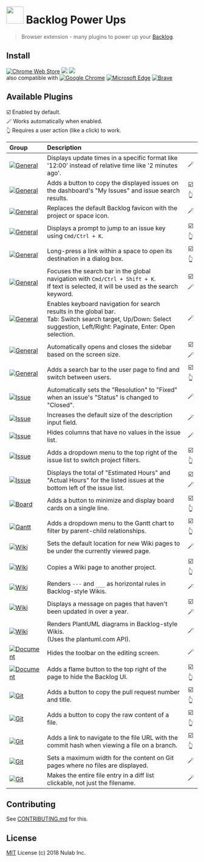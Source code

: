 # <img src="icon128.png" width="45"> Backlog Power Ups

> Browser extension - many plugins to power up your [Backlog](https://backlog.com).

## Install

[![Chrome Web Store][chrome-web-store-versions-src]][chrome-web-store-url]
[![][chrome-web-store-users-src]][chrome-web-store-url]
[![][chrome-web-store-stars-src]][chrome-web-store-url]  
also compatible with
[![Google Chrome][browser-chrome-src]][chrome-web-store-url]
[![Microsoft Edge][browser-edge-src]][chrome-web-store-url]
[![Brave][browser-brave-src]][chrome-web-store-url]

## Available Plugins

☑️ Enabled by default.  
🪄 Works automatically when enabled.  
👆 Requires a user action (like a click) to work.

|                           Group                                                                    | Description                                                                                                                                                              |       |
|:------------------------------------------------------------------------|:-------------------------------------------------------------------------------------------------------------------------------------------------------------------------|:-----:|
|  [![General][general-src]](plugins/absoluteDate.ts)                                 | Displays update times in a specific format like '12:00' instead of relative time like '2 minutes ago'.                                                                   |  🪄   |
|  [![General][general-src]](plugins/copyIssueKeyAndSubjects.ts)           | Adds a button to copy the displayed issues on the dashboard's "My Issues" and issue search results.                                                                      | ☑️👆  |
|  [![General][general-src]](plugins/favicon.ts)                                           | Replaces the default Backlog favicon with the project or space icon.                                                                                                     |  🪄   |
|  [![General][general-src]](plugins/jumpIssue.ts)                                       | Displays a prompt to jump to an issue key using `Cmd/Ctrl + K`.                                                                                                          | ☑️👆  |
|  [![General][general-src]](plugins/openInDialog/index.ts)                           | Long-press a link within a space to open its destination in a dialog box.                                                                                                | ☑️👆  |
|  [![General][general-src]](plugins/quickSearch.ts)                                   | Focuses the search bar in the global navigation with `Cmd/Ctrl + Shift + K`.<br>If text is selected, it will be used as the search keyword.                              | ☑️🪄  |
|  [![General][general-src]](plugins/searchKeyboard.ts)                             | Enables keyboard navigation for search results in the global bar.<br>Tab: Switch search target, Up/Down: Select suggestion, Left/Right: Paginate, Enter: Open selection. |  🪄   |
|  [![General][general-src]](plugins/sidebarAutoClose.ts)                         | Automatically opens and closes the sidebar based on the screen size.                                                                                                     | ☑️🪄  |
|  [![General][general-src]](plugins/userSwitcher/index.ts)                           | Adds a search bar to the user page to find and switch between users.                                                                                                     | ☑️👆  |
|    [![Issue][issue-src]](plugins/autoResolution.ts)                             | Automatically sets the "Resolution" to "Fixed" when an issue's "Status" is changed to "Closed".                                                                          |  🪄   |
|    [![Issue][issue-src]](plugins/extendDesc.ts)                                     | Increases the default size of the description input field.                                                                                                               |  🪄   |
|    [![Issue][issue-src]](plugins/hideEmptyColumn/index.ts)                     | Hides columns that have no values in the issue list.                                                                                                                     |  🪄   |
|    [![Issue][issue-src]](plugins/projectIssueFilter/index.ts)               | Adds a dropdown menu to the top right of the issue list to switch project filters.                                                                                       | ☑️👆  |
|    [![Issue][issue-src]](plugins/totalTime/index.ts)                                 | Displays the total of "Estimated Hours" and "Actual Hours" for the listed issues at the bottom left of the issue list.                                                   | ☑️🪄  |
|    [![Board][board-src]](plugins/boardOneline/index.ts)                           | Adds a button to minimize and display board cards on a single line.                                                                                                      | ☑️👆  |
|    [![Gantt][gantt-src]](plugins/ganttFilterParentAndChild/index.ts) | Adds a dropdown menu to the Gantt chart to filter by parent-child relationships.                                                                                         | ☑️👆  |
|     [![Wiki][wiki-src]](plugins/childPage.ts)                                       | Sets the default location for new Wiki pages to be under the currently viewed page.                                                                                      |  🪄   |
|     [![Wiki][wiki-src]](plugins/copyWiki.ts)                                         | Copies a Wiki page to another project.                                                                                                                                   | ☑️👆  |
|     [![Wiki][wiki-src]](plugins/hr/index.ts)                                               | Renders `---` and `___` as horizontal rules in Backlog-style Wikis.                                                                                                      |  🪄   |
|     [![Wiki][wiki-src]](plugins/oldPost/index.ts)                                     | Displays a message on pages that haven't been updated in over a year.                                                                                                    | ☑️🪄  |
|     [![Wiki][wiki-src]](plugins/plantuml.ts)                                         | Renders PlantUML diagrams in Backlog-style Wikis.<br>(Uses the plantuml.com API).                                                                                        |  🪄   |
| [![Document][document-src]](plugins/hideDocumentToolbar/index.ts)             | Hides the toolbar on the editing screen.                                                                                                                                 |  🪄   |
| [![Document][document-src]](plugins/zenMode/index.ts)                                     | Adds a flame button to the top right of the page to hide the Backlog UI.                                                                                                 | ☑️👆  |
|      [![Git][git-src]](plugins/copyPullSummary/index.ts)                     | Adds a button to copy the pull request number and title.                                                                                                                 | ☑️👆  |
|      [![Git][git-src]](plugins/copyRawFile.ts)                                   | Adds a button to copy the raw content of a file.                                                                                                                         | ☑️👆  |
|      [![Git][git-src]](plugins/filePermalink.ts)                               | Adds a link to navigate to the file URL with the commit hash when viewing a file on a branch.                                                                            | ☑️👆  |
|      [![Git][git-src]](plugins/gitSmallContainer/index.ts)                 | Sets a maximum width for the content on Git pages where no files are displayed.                                                                                          |  🪄   |
|      [![Git][git-src]](plugins/expandDiffFileLink/index.ts)               | Makes the entire file entry in a diff list clickable, not just the filename.                                                                                             |  🪄   |

## Contributing

See [CONTRIBUTING.md](CONTRIBUTING.md) for this.

## License

[MIT](LICENSE) License (c) 2018 Nulab Inc.

<!-- sources and urls -->
[chrome-web-store-url]: https://chromewebstore.google.com/detail/backlog-power-ups/oknjgkbkglfeeobjojelkbhfpjkgcndb
[chrome-web-store-versions-src]: https://img.shields.io/chrome-web-store/v/oknjgkbkglfeeobjojelkbhfpjkgcndb?style=for-the-badge
[chrome-web-store-users-src]: https://img.shields.io/chrome-web-store/users/oknjgkbkglfeeobjojelkbhfpjkgcndb?style=for-the-badge
[chrome-web-store-stars-src]: https://img.shields.io/chrome-web-store/stars/oknjgkbkglfeeobjojelkbhfpjkgcndb?style=for-the-badge
[browser-chrome-src]: https://cdnjs.cloudflare.com/ajax/libs/browser-logos/75.0.1/chrome/chrome_16x16.png
[browser-edge-src]: https://cdnjs.cloudflare.com/ajax/libs/browser-logos/75.0.1/edge/edge_16x16.png
[browser-brave-src]: https://cdnjs.cloudflare.com/ajax/libs/browser-logos/75.0.1/brave/brave_16x16.png
[general-src]: https://img.shields.io/badge/General-007BFF?style=flat-square
[issue-src]: https://img.shields.io/badge/Issue-28A745?style=flat-square
[board-src]: https://img.shields.io/badge/Board-17A2B8?style=flat-square
[gantt-src]: https://img.shields.io/badge/Gantt-9013FE?style=flat-square
[wiki-src]: https://img.shields.io/badge/Wiki-E85D04?style=flat-square
[document-src]: https://img.shields.io/badge/Document-4A4A4A?style=flat-square
[git-src]: https://img.shields.io/badge/Git-D94125?style=flat-square
